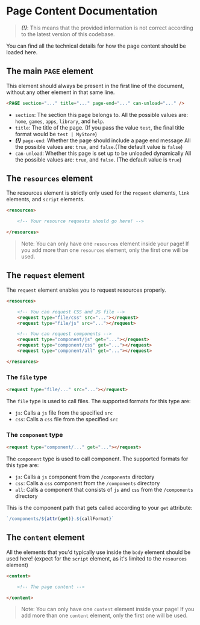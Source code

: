 # Page Content Documentation

> ***(!)***: This means that the provided information is not correct according to the latest version of this codebase.

You can find all the technical details for how the page content should be loaded here.

## The main `PAGE` element

This element should always be present in the first line of the document, without any other element in that same line.

```html
<PAGE section="..." title="..." page-end="..." can-unload="..." />
```

- `section`: The section this page belongs to.
  All the possible values are: `home`, `games`, `apps`, `library`, and `help`.
- `title`: The title of the page.
  (If you pass the value `test`, the final title format would be `test | MyStore`)
- ***(!)*** `page-end`: Whether the page should include a page end message
  All the possible values are: `true`, and `false`.(The default value is `false`)
- `can-unload`: Whether this page is set up to be unloaded dynamically
  All the possible values are: `true`, and `false`. (The default value is `true`)

## The `resources` element

The resources element is strictly only used for the `request` elements, `link` elements, and `script` elements.

```html
<resources>

    <!-- Your resource requests should go here! -->

</resources>
```

> Note: You can only have one `resources` element inside your page! If you add more than one `resources` element, only the first one will be used.

## The `request` element

The `request` element enables you to request resources properly.

```html
<resources>

    <!-- You can request CSS and JS file -->
    <request type="file/css" src="..."></request>
    <request type="file/js" src="..."></request>

    <!-- You can request components -->
    <request type="component/js" get="..."></request>
    <request type="component/css" get="..."></request>
    <request type="component/all" get="..."></request>

</resources>
```

### The `file` type

```html
<request type="file/..." src="..."></request>
```

The `file` type is used to call files. The supported formats for this type are:

- `js`: Calls a `js` file from the specified `src`
- `css`: Calls a `css` file from the specified `src`

### The `component` type

```html
<request type="component/..." get="..."></request>
```

The `component` type is used to call component. The supported formats for this type are:

- `js`: Calls a `js` component from the `/components` directory
- `css`: Calls a `css` component from the `/components` directory
- `all`: Calls a component that consists of `js` and `css` from the `/components` directory

This is the component path that gets called according to your `get` attribute:

```js
`/components/${attr(get)}.${callFormat}`
```

## The `content` element

All the elements that you'd typically use inside the `body` element should be used here! (expect for the `script` element, as it's limited to the `resources` element)

```html
<content>

    <!-- The page content -->

</content>
```

> Note: You can only have one `content` element inside your page! If you add more than one `content` element, only the first one will be used.
